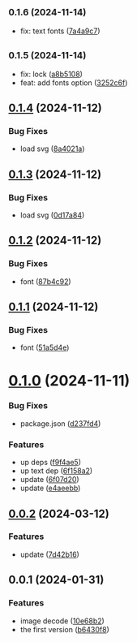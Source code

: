 ## <small>0.1.6 (2024-11-14)</small>

* fix: text fonts ([7a4a9c7](https://github.com/qq15725/modern-pdf/commit/7a4a9c7))



## <small>0.1.5 (2024-11-14)</small>

* fix: lock ([a8b5108](https://github.com/qq15725/modern-pdf/commit/a8b5108))
* feat: add fonts option ([3252c6f](https://github.com/qq15725/modern-pdf/commit/3252c6f))



## [0.1.4](https://github.com/qq15725/modern-pdf/compare/v0.1.3...v0.1.4) (2024-11-12)


### Bug Fixes

* load svg ([8a4021a](https://github.com/qq15725/modern-pdf/commit/8a4021a03ec0a12e1013074ce61461c6d4a9a030))



## [0.1.3](https://github.com/qq15725/modern-pdf/compare/v0.1.2...v0.1.3) (2024-11-12)


### Bug Fixes

* load svg ([0d17a84](https://github.com/qq15725/modern-pdf/commit/0d17a84ce5b33386ec91e72d88b91d4435ce8c83))



## [0.1.2](https://github.com/qq15725/modern-pdf/compare/v0.1.1...v0.1.2) (2024-11-12)


### Bug Fixes

* font ([87b4c92](https://github.com/qq15725/modern-pdf/commit/87b4c92467ddfbbd5ecdbe8e0f476b288b265a62))



## [0.1.1](https://github.com/qq15725/modern-pdf/compare/v0.1.0...v0.1.1) (2024-11-12)


### Bug Fixes

* font ([51a5d4e](https://github.com/qq15725/modern-pdf/commit/51a5d4e38fc056d4a0691d45c182ca57d332f59c))



# [0.1.0](https://github.com/qq15725/modern-pdf/compare/v0.0.2...v0.1.0) (2024-11-11)


### Bug Fixes

* package.json ([d237fd4](https://github.com/qq15725/modern-pdf/commit/d237fd4742db1933bab371cccb5ad3ce04dab9ea))


### Features

* up deps ([f9f4ae5](https://github.com/qq15725/modern-pdf/commit/f9f4ae57d6a7275198aa0a01f23b622b1f17dc27))
* up text dep ([6f158a2](https://github.com/qq15725/modern-pdf/commit/6f158a221fa56a63b66f0040cf0070e8163ae02c))
* update ([6f07d20](https://github.com/qq15725/modern-pdf/commit/6f07d20c1dcfb8d113852d54b3c991bd7347ad15))
* update ([e4aeebb](https://github.com/qq15725/modern-pdf/commit/e4aeebbcb050a942076b6eb6925d92c6137b66e3))



## [0.0.2](https://github.com/qq15725/modern-pdf/compare/v0.0.1...v0.0.2) (2024-03-12)


### Features

* update ([7d42b16](https://github.com/qq15725/modern-pdf/commit/7d42b16518e7dccc535c9926b32eae87549d36ab))



## 0.0.1 (2024-01-31)


### Features

* image decode ([10e68b2](https://github.com/qq15725/modern-pdf/commit/10e68b2962323c55fe5c82cb17f89f210b5868f7))
* the first version ([b6430f8](https://github.com/qq15725/modern-pdf/commit/b6430f83463349b64115ac511d7d26c91473a51c))



